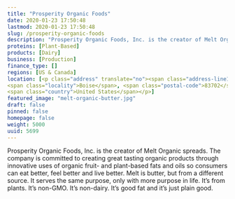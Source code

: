 ```yaml
---
title: "Prosperity Organic Foods"
date: 2020-01-23 17:50:48
lastmod: 2020-01-23 17:50:48
slug: /prosperity-organic-foods
description: "Prosperity Organic Foods, Inc. is the creator of Melt Organic spreads. The company is committed to creating great tasting organic products through innovative uses of organic fruit- and plant-based fats and oils so consumers can eat better, feel better and live better. Melt is butter, but from a different source. It serves the same purpose, only with more purpose in life. It’s from plants. It’s non-GMO. It’s non-dairy. It’s good fat and it’s just plain good."
proteins: [Plant-Based]
products: [Dairy]
business: [Production]
finance_type: []
regions: [US & Canada]
location: [<p class="address" translate="no"><span class="address-line1">West Bannock Street</span><br>
<span class="locality">Boise</span>, <span class="postal-code">83702</span><br>
<span class="country">United States</span></p>]
featured_image: "melt-organic-butter.jpg"
draft: false
pinned: false
homepage: false
weight: 5000
uuid: 5699
---
```

<p>Prosperity Organic Foods, Inc. is the creator of Melt Organic spreads. The company is committed to creating great tasting organic products through innovative uses of organic fruit- and plant-based fats and oils so consumers can eat better, feel better and live better. Melt is butter, but from a different source. It serves the same purpose, only with more purpose in life. It’s from plants. It’s non-GMO. It’s non-dairy. It’s good fat and it’s just plain good.</p>
